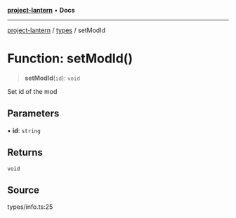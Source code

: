 [**project-lantern**](../../../README.md) • **Docs**

***

[project-lantern](../../../globals.md) / [types](../README.md) / setModId

# Function: setModId()

> **setModId**(`id`): `void`

Set id of the mod

## Parameters

• **id**: `string`

## Returns

`void`

## Source

types/info.ts:25
